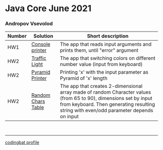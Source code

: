 # Java Core June 2021

### Andropov Vsevolod

| Number | Solution  | Short description
| --- | --- | --- |
HW1 | [Console printer](./src/main/java/homework_1/Main.java) | The app that reads input arguments and prints them, until "error" argument |
HW2 | [Traffic Light](./src/main/java/homework_2/TrafficLight.java) | The app that switching colors on different number value (input from keyboard) |
HW2 | [Pyramid Printer](./src/main/java/homework_2/PyramidPrinter.java) | Printing 'x' with the input parameter as Pyramid of 'x' length |
HW2 | [Random Chars Table](./src/main/java/homework_2/RandomCharsTable.java) | The app that creates 2-dimensional array made of random Character values (from 65 to 90), dimensions set by input from keyboard. Then generating resulting string with even/odd parameter depends on input |

<br>

___

[codingbat profile](https://codingbat.com/done?user=devngrow@gmail.com&tag=1205090974)
